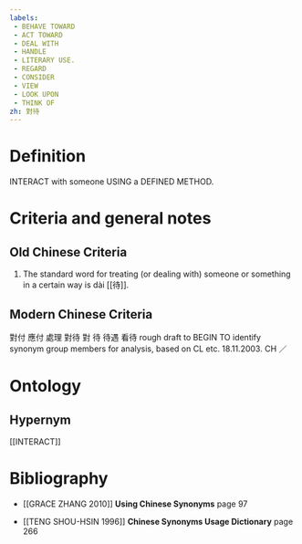 ```yaml
---
labels: 
 - BEHAVE TOWARD
 - ACT TOWARD
 - DEAL WITH
 - HANDLE
 - LITERARY USE.
 - REGARD
 - CONSIDER
 - VIEW
 - LOOK UPON
 - THINK OF
zh: 對待
---
```


# Definition
INTERACT with someone USING a DEFINED METHOD.
# Criteria and general notes
## Old Chinese Criteria
1. The standard word for treating (or dealing with) someone or something in a certain way is dài [[待]].
## Modern Chinese Criteria
對付
應付
處理
對待
對
待
待遇
看待
rough draft to BEGIN TO identify synonym group members for analysis, based on CL etc. 18.11.2003. CH ／
# Ontology

## Hypernym
[[INTERACT]]
# Bibliography
- [[GRACE ZHANG 2010]]
**Using Chinese Synonyms** page 97

- [[TENG SHOU-HSIN 1996]]
**Chinese Synonyms Usage Dictionary** page 266
